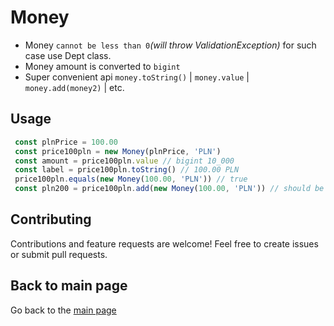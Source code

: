 # Money

- Money `cannot be less than 0`*(will throw ValidationException)* for such case use Dept class.
- Money amount is converted to `bigint`
- Super convenient api `money.toString()` | `money.value` | `money.add(money2)` | etc.

## Usage

```typescript copy
 const plnPrice = 100.00
 const price100pln = new Money(plnPrice, 'PLN')
 const amount = price100pln.value // bigint 10_000
 const label = price100pln.toString() // 100.00 PLN
 price100pln.equals(new Money(100.00, 'PLN')) // true
 const pln200 = price100pln.add(new Money(100.00, 'PLN')) // should be same currency
```

## Contributing

Contributions and feature requests are welcome! Feel free to create issues or submit pull requests.

## Back to main page

Go back to the [main page](/README.md)